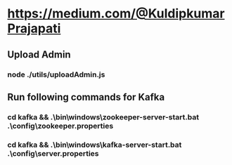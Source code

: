 # https://medium.com/@KuldipkumarPrajapati

## Upload Admin
### node ./utils/uploadAdmin.js

## Run following commands for Kafka

### cd kafka && .\bin\windows\zookeeper-server-start.bat .\config\zookeeper.properties
### cd kafka && .\bin\windows\kafka-server-start.bat .\config\server.properties